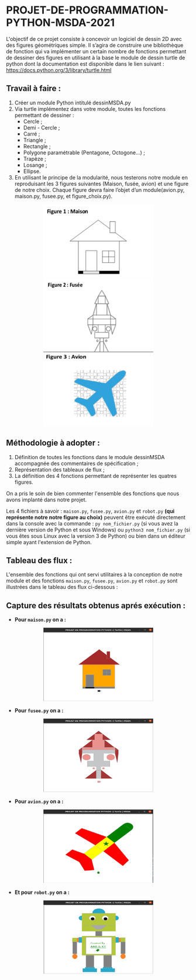 # PROJET-DE-PROGRAMMATION-PYTHON-MSDA-2021

L'objectif de ce projet consiste à concevoir un logiciel de dessin 2D avec des figures géométriques simple. Il s’agira de construire une bibliothèque de fonction qui va implémenter un certain nombre de fonctions permettant de dessiner des figures en utilisant à la base le module de dessin turtle de python dont la documentation est disponible dans le lien suivant : https://docs.python.org/3/library/turtle.html

## Travail à faire :

<ol>
  <li>Créer un module Python intitulé dessinMSDA.py</li>
  <li>Via turtle implémentez dans votre module, toutes les fonctions permettant de dessiner :
    <ul>
      <li type="square">Cercle ;</li>
      <li type="square">Demi - Cercle ;</li>
      <li type="square">Carré ;</li>
      <li type="square">Triangle ;</li>
      <li type="square">Rectangle ;</li>
      <li type="square">Polygone paramétrable (Pentagone, Octogone…) ;</li>
      <li type="square">Trapèze ;</li>
      <li type="square">Losange ;</li>
      <li type="square">Ellipse.</li>
    </ul>
  </li>
  <li>En utilisant le principe de la modularité, nous testerons notre module en reproduisant les 3 figures suivantes
(Maison, fusée, avion) et une figure de notre choix. Chaque figure devra faire l’objet d’un
module(avion.py, maison.py, fusee.py, et figure_choix.py).
</li>
</ol>
<p align="center">
  <img src="https://raw.githubusercontent.com/ziza595/PROJET-DE-PROGRAMMATION-PYTHON-MSDA-2021/main/img/fig1.png" width="300px" height="200px">
  <img src="https://raw.githubusercontent.com/ziza595/PROJET-DE-PROGRAMMATION-PYTHON-MSDA-2021/main/img/fig2.png" width="300px" height="200px">
  <img src="https://raw.githubusercontent.com/ziza595/PROJET-DE-PROGRAMMATION-PYTHON-MSDA-2021/main/img/fig3.png" width="300px" height="200px">
</p>

## Méthodologie à adopter :

1. Définition de toutes les fonctions dans le module dessinMSDA accompagnée des commentaires de spécification ;
2. Représentation des tableaux de flux ;
3. La définition des 4 fonctions permettant de représenter les quatres figures.

On a pris le soin de bien commenter l'ensemble des fonctions que nous avons implanté dans notre projet. 

Les 4 fichiers à savoir : `maison.py`, `fusee.py`, `avion.py` et `robot.py` **(qui représente notre notre figure au choix)** peuvent être exécuté directement dans la console avec la commande : `py nom_fichier.py` (si vous avez la dernière version de Python et sous Windows) ou `python3 nom_fichier.py` (si vous êtes sous Linux avec la version 3 de Python) ou bien dans un éditeur simple ayant l'extension de Python.


## Tableau des flux :

L'ensemble des fonctions qui ont servi utilitaires à la conception de notre module et des fonctions `maison.py`, `fusee.py`, `avion.py` et `robot.py` sont illustrées dans le tableau des flux ci-dessous :

## Capture des résultats obtenus aprés exécution :

- **Pour `maison.py` on a :**

<p align="center">
  <img src="https://raw.githubusercontent.com/ziza595/PROJET-DE-PROGRAMMATION-PYTHON-MSDA-2021/main/img/maison.png" width="300px" height="200px">
</p>

- **Pour `fusee.py` on a :**

<p align="center">
  <img src="https://raw.githubusercontent.com/ziza595/PROJET-DE-PROGRAMMATION-PYTHON-MSDA-2021/main/img/fusee.png" width="300px" height="200px">
</p>

- **Pour `avion.py` on a :**

<p align="center">
  <img src="https://raw.githubusercontent.com/ziza595/PROJET-DE-PROGRAMMATION-PYTHON-MSDA-2021/main/img/avion.png" width="300px" height="200px">
</p>

- **Et pour `robot.py` on a :**

<p align="center">
  <img src="https://raw.githubusercontent.com/ziza595/PROJET-DE-PROGRAMMATION-PYTHON-MSDA-2021/main/img/robot.png" width="300px" height="200px">
</p>
